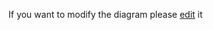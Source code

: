 If you want to modify the diagram please [edit](https://app.diagrams.net/?src=github#Hoggioniale/eLTER_SOs_relations/main/draw.io/SOs_relationships.drawio.xml) it 
